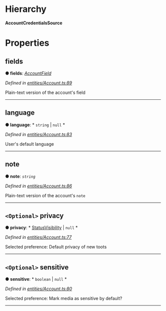

# Hierarchy

**AccountCredentialsSource**

# Properties

<a id="fields"></a>

##  fields

**● fields**: *[AccountField](_entities_account_.accountfield.md)*

*Defined in [entities/Account.ts:89](https://github.com/lagunehq/core/blob/b472bda/src/entities/Account.ts#L89)*

Plain-text version of the account's field

___
<a id="language"></a>

##  language

**● language**: * `string` &#124; `null`
*

*Defined in [entities/Account.ts:83](https://github.com/lagunehq/core/blob/b472bda/src/entities/Account.ts#L83)*

User's default language

___
<a id="note"></a>

##  note

**● note**: *`string`*

*Defined in [entities/Account.ts:86](https://github.com/lagunehq/core/blob/b472bda/src/entities/Account.ts#L86)*

Plain-text version of the account's `note`

___
<a id="privacy"></a>

## `<Optional>` privacy

**● privacy**: * [StatusVisibility](../modules/_entities_status_.md#statusvisibility) &#124; `null`
*

*Defined in [entities/Account.ts:77](https://github.com/lagunehq/core/blob/b472bda/src/entities/Account.ts#L77)*

Selected preference: Default privacy of new toots

___
<a id="sensitive"></a>

## `<Optional>` sensitive

**● sensitive**: * `boolean` &#124; `null`
*

*Defined in [entities/Account.ts:80](https://github.com/lagunehq/core/blob/b472bda/src/entities/Account.ts#L80)*

Selected preference: Mark media as sensitive by default?

___

